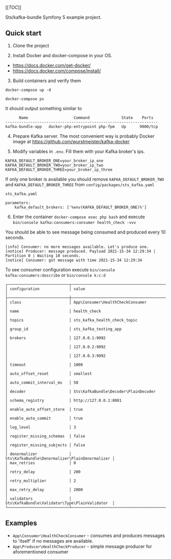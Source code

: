 [[_TOC_]]

Sts/kafka-bundle Symfony 5 example project.

## Quick start

1. Clone the project
   
2. Install Docker and docker-compose in your OS. 
   
- https://docs.docker.com/get-docker/
- https://docs.docker.com/compose/install/

3. Build containers and verify them
   
`docker-compose up -d`

`docker-compose ps`   

It should output something similar to
```
      Name                    Command              State    Ports  
-------------------------------------------------------------------
kafka-bundle-app   docker-php-entrypoint php-fpm   Up      9000/tcp
```

4. Prepare Kafka server. The most convenient way is probably Docker image at https://github.com/wurstmeister/kafka-docker
   
5. Modify variables in `.env`. Fill them with your Kafka broker's ips.
```
KAFKA_DEFAULT_BROKER_ONE=your_broker_ip_one
KAFKA_DEFAULT_BROKER_TWO=your_broker_ip_two
KAFKA_DEFAULT_BROKER_THREE=your_broker_ip_three
```

If only one broker is available you should remove `KAFKA_DEFAULT_BROKER_TWO` and `KAFKA_DEFAULT_BROKER_THREE` from `config/packages/sts_kafka.yaml`

```
sts_kafka.yaml

parameters:
    kafka_default_brokers: ['%env(KAFKA_DEFAULT_BROKER_ONE)%']
```

6. Enter the container `docker-compose exec php bash` and execute `bin/console kafka:consumers:consumer health_check -vvv`

You should be able to see message being consumed and produced every 10 seconds.

```
[info] Consumer: no more messages available. Let's produce one.
[notice] Producer: message produced. Payload 2021-15-34 12:29:34 | Partition 0 | Waiting 10 seconds.
[notice] Consumer: got message with time 2021-15-34 12:29:34

```

To see consumer configuration execute `bin/console kafka:consumers:describe` or `bin/console k:c:d`

```
┌───────────────────────────┬────────────────────────────────────────────────┐
│ configuration             │ value                                          │
├───────────────────────────┼────────────────────────────────────────────────┤
│ class                     │ App\Consumer\HealthCheckConsumer               │
│ name                      │ health_check                                   │
│ topics                    │ sts_kafka_health_check_topic                   │
│ group_id                  │ sts_kafka_testing_app                          │
│ brokers                   │ 127.0.0.1:9092                              │
│                           │ 127.0.0.2:9092                              │
│                           │ 127.0.0.3:9092                              │
│ timeout                   │ 1000                                           │
│ auto_offset_reset         │ smallest                                       │
│ auto_commit_interval_ms   │ 50                                             │
│ decoder                   │ Sts\KafkaBundle\Decoder\PlainDecoder           │
│ schema_registry           │ http://127.0.0.1:8081                          │
│ enable_auto_offset_store  │ true                                           │
│ enable_auto_commit        │ true                                           │
│ log_level                 │ 3                                              │
│ register_missing_schemas  │ false                                          │
│ register_missing_subjects │ false                                          │
│ denormalizer              │ Sts\KafkaBundle\Denormalizer\PlainDenormalizer │
│ max_retries               │ 0                                              │
│ retry_delay               │ 200                                            │
│ retry_multiplier          │ 2                                              │
│ max_retry_delay           │ 2000                                           │
│ validators                │ Sts\KafkaBundle\Validator\Type\PlainValidator  │
└───────────────────────────┴────────────────────────────────────────────────┘
```

## Examples

- `App\Consumer\HealthCheckConsumer` - consumes and produces messages to 'itself' if no messages are available.
- `App\Producer\HealthCheckProducer` - simple message producer for aforementioned consumer

